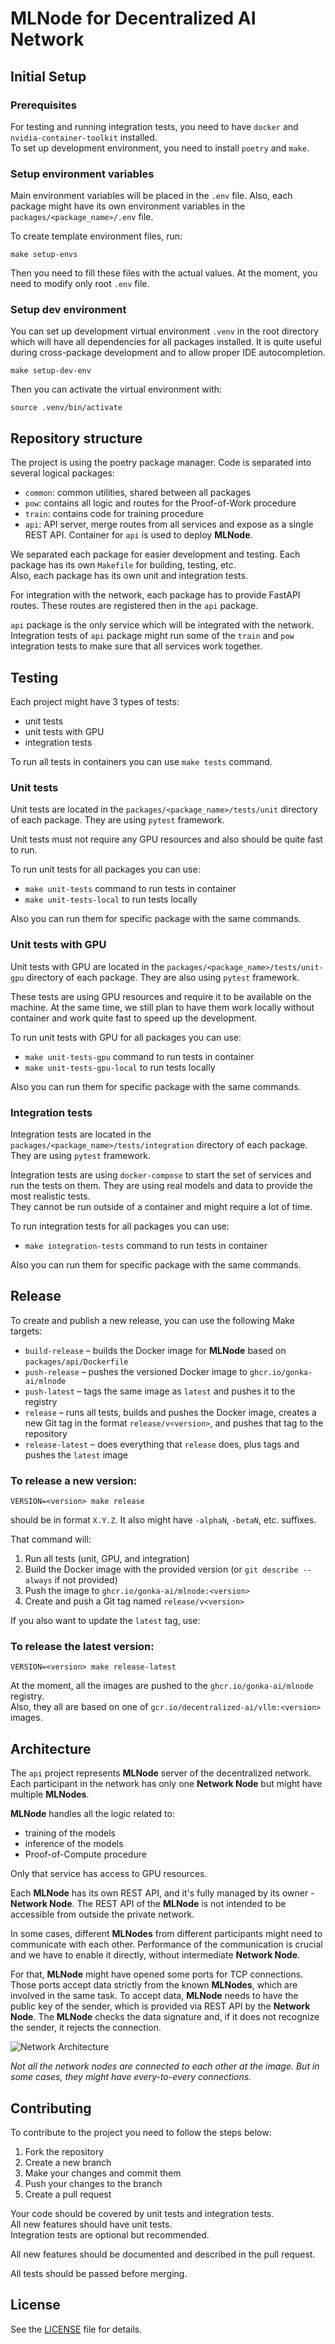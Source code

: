 # MLNode for Decentralized AI Network

## Initial Setup

### Prerequisites

For testing and running integration tests, you need to have `docker` and `nvidia-container-toolkit` installed.  
To set up development environment, you need to install `poetry` and `make`.


### Setup environment variables

Main environment variables will be placed in the `.env` file. 
Also, each package might have its own environment variables in the `packages/<package_name>/.env` file.


To create template environment files, run:
```
make setup-envs
```

Then you need to fill these files with the actual values. 
At the moment, you need to modify only root `.env` file.

### Setup dev environment

You can set up development virtual environment `.venv` in the root directory which will have all dependencies for all packages installed. 
It is quite useful during cross-package development and to allow proper IDE autocompletion.

```
make setup-dev-env
```

Then you can activate the virtual environment with:
```
source .venv/bin/activate
```

## Repository structure

The project is using the poetry package manager. Code is separated into several logical packages:

- `common`: common utilities, shared between all packages
- `pow`: contains all logic and routes for the Proof-of-Work procedure
- `train`: contains code for training procedure
- `api`: API server, merge routes from all services and expose as a single REST API. Container for `api` is used to deploy **MLNode**.

We separated each package for easier development and testing. 
Each package has its own `Makefile` for building, testing, etc.  
Also, each package has its own unit and integration tests.  

For integration with the network, each package has to provide FastAPI routes. 
These routes are registered then in the `api` package.

`api` package is the only service which will be integrated with the network. 
Integration tests of `api` package might run some of the `train` and `pow` integration tests to make sure that all services work together.


## Testing

Each project might have 3 types of tests:
- unit tests
- unit tests with GPU
- integration tests

To run all tests in containers you can use `make tests` command.


### Unit tests

Unit tests are located in the `packages/<package_name>/tests/unit` directory of each package.
They are using `pytest` framework.

Unit tests must not require any GPU resources and also should be quite fast to run.

To run unit tests for all packages you can use:
- `make unit-tests` command to run tests in container
- `make unit-tests-local` to run tests locally

Also you can run them for specific package with the same commands.


### Unit tests with GPU

Unit tests with GPU are located in the `packages/<package_name>/tests/unit-gpu` directory of each package.
They are also using `pytest` framework.

These tests are using GPU resources and require it to be available on the machine. 
At the same time, we still plan to have them work locally without container and work quite fast to speed up the development.

To run unit tests with GPU for all packages you can use:
- `make unit-tests-gpu` command to run tests in container
- `make unit-tests-gpu-local` to run tests locally

Also you can run them for specific package with the same commands.


### Integration tests

Integration tests are located in the `packages/<package_name>/tests/integration` directory of each package.
They are using `pytest` framework.

Integration tests are using `docker-compose` to start the set of services and run the tests on them. 
They are using real models and data to provide the most realistic tests.  
They cannot be run outside of a container and might require a lot of time.

To run integration tests for all packages you can use:
- `make integration-tests` command to run tests in container

Also you can run them for specific package with the same commands.


## Release

To create and publish a new release, you can use the following Make targets:

- `build-release` – builds the Docker image for **MLNode** based on `packages/api/Dockerfile`
- `push-release` – pushes the versioned Docker image to `ghcr.io/gonka-ai/mlnode`
- `push-latest` – tags the same image as `latest` and pushes it to the registry
- `release` – runs all tests, builds and pushes the Docker image, creates a new Git tag in the format `release/v<version>`, and pushes that tag to the repository
- `release-latest` – does everything that `release` does, plus tags and pushes the `latest` image

### To release a new version:

```
VERSION=<version> make release
```

<version> should be in format `X.Y.Z`. It also might have `-alphaN`, `-betaN`, etc. suffixes.  


That command will:
1. Run all tests (unit, GPU, and integration)
2. Build the Docker image with the provided version (or `git describe --always` if not provided)
3. Push the image to `ghcr.io/gonka-ai/mlnode:<version>`
4. Create and push a Git tag named `release/v<version>`

If you also want to update the `latest` tag, use:

### To release the latest version:

```
VERSION=<version> make release-latest
```

At the moment, all the images are pushed to the `ghcr.io/gonka-ai/mlnode` registry.  
Also, they all are based on one of `gcr.io/decentralized-ai/vllm:<version>` images.  


## Architecture

The `api` project represents **MLNode** server of the decentralized network. 
Each participant in the network has only one **Network Node** but might have multiple **MLNodes**.  

**MLNode** handles all the logic related to:
- training of the models
- inference of the models
- Proof-of-Compute procedure

Only that service has access to GPU resources.

Each **MLNode** has its own REST API, and it's fully managed by its owner - **Network Node**.
The REST API of the **MLNode** is not intended to be accessible from outside the private network.

In some cases, different **MLNodes** from different participants might need to communicate with each other. Performance of the communication is crucial and we have to enable it directly, without intermediate **Network Node**. 

For that, **MLNode** might have opened some ports for TCP connections. Those ports accept data strictly from the known **MLNodes**, which are involved in the same task.
To accept data, **MLNode** needs to have the public key of the sender, which is provided via REST API by the **Network Node**. The **MLNode** checks the data signature and, if it does not recognize the sender, it rejects the connection.


![Network Architecture](./network-architecture.png)

*Not all the network nodes are connected to each other at the image. But in some cases, they might have every-to-every connections.*


## Contributing

To contribute to the project you need to follow the steps below:

1. Fork the repository
2. Create a new branch
3. Make your changes and commit them
4. Push your changes to the branch
5. Create a pull request

Your code should be covered by unit tests and integration tests.  
All new features should have unit tests.  
Integration tests are optional but recommended.

All new features should be documented and described in the pull request.

All tests should be passed before merging.



## License

See the [LICENSE](LICENSE) file for details.
